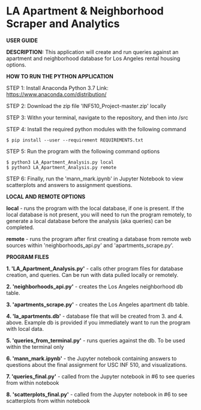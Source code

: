 # LA Apartment & Neighborhood Scraper and Analytics

**USER GUIDE**

**DESCRIPTION:** This application will create and run queries against an apartment and neighborhood database for Los Angeles rental housing options. 

**HOW TO RUN THE PYTHON APPLICATION**

STEP 1: Install Anaconda Python 3.7
	Link: https://www.anaconda.com/distribution/

STEP 2: Download the zip file 'INF510_Project-master.zip' locally

STEP 3: Withn your terminal, navigate to the repository, and then into /src

STEP 4: Install the required python modules with the following command

```$ pip install --user --requirement REQUIREMENTS.txt```

STEP 5: Run the program with the following command options 
```
$ python3 LA_Apartment_Analysis.py local
$ python3 LA_Apartment_Analysis.py remote
```

STEP 6: Finally, run the 'mann_mark.ipynb' in Jupyter Notebook to view scatterplots and answers to assignment questions.  

**LOCAL AND REMOTE OPTIONS**

**local** - runs the program with the local database, if one is present. If the local database is not present, you will need to run the program remotely, to generate a local database before the analysis (aka queries) can be completed. 

**remote** - runs the program after first creating a database from remote web sources within 'neighborhoods_api.py' and 'apartments_scrape.py'.


**PROGRAM FILES**

**1. 'LA_Apartment_Analysis.py'** - calls other program files for database creation, and queries. Can be run with data pulled locally or remotely.

**2. 'neighborhoods_api.py'** - creates the Los Angeles neighborhood db table.

**3. 'apartments_scrape.py'** - creates the Los Angeles apartment db table.

**4. 'la_apartments.db'** - database file that will be created from 3. and 4. above. Example db is provided if you immediately want to run the program with local data. 

**5. 'queries_from_terminal.py'** - runs queries against the db. To be used within the terminal only

**6. 'mann_mark.ipynb'** - the Jupyter notebook containing answers to questions about the final assignment for USC INF 510, and visualizations. 

**7. 'queries_final.py'** - called from the Jupyter notebook in #6 to see queries from within notebook

**8. 'scatterplots_final.py'** - called from the Jupyter notebook in #6 to see scatterplots from within notebook 
